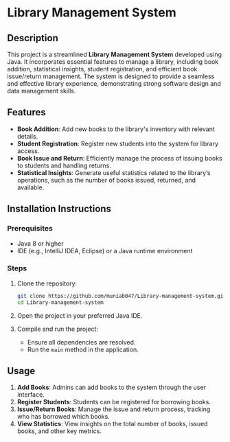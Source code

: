 # Library Management System

## Description
This project is a streamlined **Library Management System** developed using Java. It incorporates essential features to manage a library, including book addition, statistical insights, student registration, and efficient book issue/return management. The system is designed to provide a seamless and effective library experience, demonstrating strong software design and data management skills.

## Features
- **Book Addition**: Add new books to the library's inventory with relevant details.
- **Student Registration**: Register new students into the system for library access.
- **Book Issue and Return**: Efficiently manage the process of issuing books to students and handling returns.
- **Statistical Insights**: Generate useful statistics related to the library’s operations, such as the number of books issued, returned, and available.

## Installation Instructions

### Prerequisites
- Java 8 or higher
- IDE (e.g., IntelliJ IDEA, Eclipse) or a Java runtime environment

### Steps
1. Clone the repository:
    ```bash
    git clone https://github.com/muniab047/Library-management-system.git
    cd Library-management-system
    ```

2. Open the project in your preferred Java IDE.

3. Compile and run the project:
    - Ensure all dependencies are resolved.
    - Run the `main` method in the application.

## Usage

1. **Add Books**: Admins can add books to the system through the user interface.
2. **Register Students**: Students can be registered for borrowing books.
3. **Issue/Return Books**: Manage the issue and return process, tracking who has borrowed which books.
4. **View Statistics**: View insights on the total number of books, issued books, and other key metrics.

